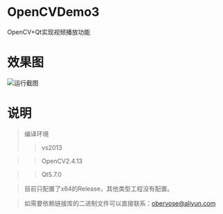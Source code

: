 # OpenCVDemo3
OpenCV+Qt实现视频播放功能

# 效果图

![运行截图](https://github.com/obervose/OpenCVDemo3/运行图.jpg)

# 说明
> 编译环境
>  >vs2013

>  >OpenCV2.4.13

>  >Qt5.7.0

>  目前只配置了x64的Release，其他类型工程没有配置。

>  如需要依赖链接库的二进制文件可以直接联系：obervose@aliyun.com
